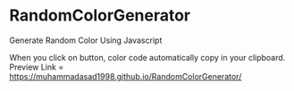 # RandomColorGenerator
Generate Random Color Using Javascript

When you click on button, color code automatically copy in your clipboard.
Preview Link = https://muhammadasad1998.github.io/RandomColorGenerator/
